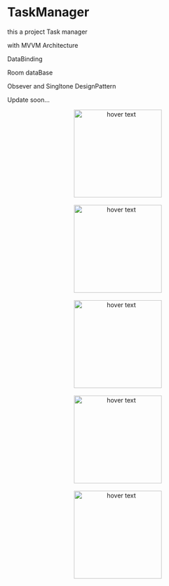# TaskManager
this a project Task manager


with MVVM Architecture


DataBinding


Room dataBase


Obsever and Singltone DesignPattern


Update soon...


<p align="center">
  <img src="https://s16.picofile.com/file/8423778150/Screenshot_20210203_151825.jpg" width="200" title="hover text">
  <br>
  <br>

  <img src="https://s16.picofile.com/file/8423778168/Screenshot_20210203_152026.jpg" width="200" title="hover text">
<br><br>
  <img src="https://s16.picofile.com/file/8423778176/Screenshot_20210203_152039.jpg" width="200" title="hover text">
<br><br>
  <img src="https://s17.picofile.com/file/8423778218/Screenshot_20210203_152150.jpg" width="200" title="hover text">
<br><br>
  <img src="https://s17.picofile.com/file/8423778226/Screenshot_20210203_152201.jpg" width="200" title="hover text">



</p>
